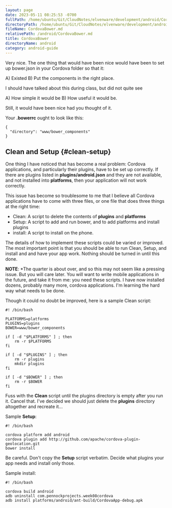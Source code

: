 ```yaml
---
layout: page
date: 2023-05-11 08:25:53 -0700
fullPath: /home/ubuntu/Git/CloudNotes/elvenware/development/android/CordovaBower.md
directoryPath: /home/ubuntu/Git/CloudNotes/elvenware/development/android
fileName: CordovaBower.md
relativePath: /android/CordovaBower.md
title: CordovaBower
directoryName: android
category: android-guide
---
```


Very nice. The one thing that would have been nice would have been to set up bower.json in your Cordova folder so that it:

A) Existed
B) Put the components in the right place.

I should have talked about this during class, but did not quite see

A) How simple it would be
B) How useful it would be.

Still, it would have been nice had you thought of it.

Your **.bowerrc** ought to look like this:

```
{
  "directory": "www/bower_components"
}
```

## Clean and Setup {#clean-setup}

One thing I have noticed that has become a real problem: Cordova
applications, and particularly their plugins, have to be set up 
correctly. If there are plugins listed in **plugins/android.json**
and they are not available, and not installed into **platforms**,
then your application will not work correctly.

This issue has become so troublesome to me that I believe all Cordova
applications have to come with three files, or one file that does
three things at the right time:

- Clean: A script to delete the contents of **plugins** and **platforms**
- Setup: A script to add and run bower, and to add platforms and install plugins
- install: A script to install on the phone.

The details of how to implement these scripts could be varied or improved.
The most important point is that you should be able to run Clean, Setup,
and install and and have your app work. Nothing should be turned in until
this done.

**NOTE**: *The quarter is about over, and so this may not seem like a 
pressing issue. But you will care later. You will want to write 
mobile applications in the future, and take it from me: you need these
scripts. I have now installed dozens, probably many more, cordova
applications. I'm learning the hard way what needs to be done.

Though it could no doubt be improved, here is a sample Clean script:

```
#! /bin/bash

PLATFORMS=platforms
PLUGINS=plugins
BOWER=www/bower_components

if [ -d "$PLATFORMS" ] ; then
    rm -r $PLATFORMS
fi

if [ -d "$PLUGINS" ] ; then
    rm -r plugins
    mkdir plugins
fi

if [ -d "$BOWER" ] ; then
    rm -r $BOWER
fi
```

Fuss with the **Clean** script until the plugins directory is empty after
you run it. Cancel that. I've decided we should just delete the **plugins** 
directory altogether and recreate it...

Sample **Setup**:

```
#! /bin/bash

cordova platform add android
cordova plugin add http://github.com/apache/cordova-plugin-geolocation.git
bower install
```

Be careful. Don't copy the **Setup** script verbatim. Decide what plugins
your app needs and install only those.

Sample install:

```
#! /bin/bash

cordova build android
adb uninstall com.pennockprojects.week08cordova
adb install platforms/android/ant-build/CordovaApp-debug.apk
```

